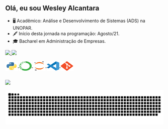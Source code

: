 ## Olá, eu sou Wesley Alcantara
- 🖥 Acadêmico: Análise e Desenvolvimento de Sistemas (ADS) na UNOPAR.
- 🖋 Início desta jornada na programação: Agosto/21.
- 🎓 Bacharel em Administração de Empresas.

<div>
<a href="https://github.com/wesleyalcantara">
<img height="180em" src="https://github-readme-stats.vercel.app/api/top-langs/?username=wesleyalcantara&layout=compact&langs_count=7&theme=dracula"/>
<img height="180em" src="https://github-readme-stats.vercel.app/api?username=wesleyalcantara&show_icons=true&theme=dracula&include_all_commits=true&count_private=true"/>


<div style="display: inline_block"><br>
<img align="center" alt="Wesley-Python" height="30" width="40" src="https://raw.githubusercontent.com/devicons/devicon/master/icons/python/python-original.svg" target="_blank">
<img align="center" alt="anaconda" height="30" width="40" src="https://raw.githubusercontent.com/devicons/devicon/master/icons/anaconda/anaconda-original.svg" target="_blank">
<img align="center" alt="jupyter" height="30" width="40" src="https://raw.githubusercontent.com/devicons/devicon/master/icons/jupyter/jupyter-original.svg" target="_blank">  
<img align="center" alt="vscode" height="30" width="40" src="https://raw.githubusercontent.com/devicons/devicon/master/icons/vscode/vscode-original.svg" target="_blank">
<img align="center" alt="git" height="30" width="40" src="https://raw.githubusercontent.com/devicons/devicon/master/icons/git/git-original.svg" target="_blank">
</div>
  
  ##
 
<div> 
 <a href="https://www.linkedin.com/in/wesley-alcantara-58148020b/" target="_blank"> <img src="https://img.shields.io/badge/-LinkedIn-%230077B5?style=for-the-badge&logo=linkedin&logoColor=white" target="_blank"> </a>       
  
  ![Snake animation](https://github.com/wesleyalcantara/wesleyalcantara/blob/main/github-contribution-grid-snake.svg)
  
</div>
